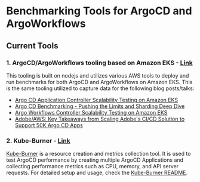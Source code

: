 # Benchmarking Tools for ArgoCD and ArgoWorkflows

## Current Tools

### 1.  ArgoCD/ArgoWorkflows tooling based on Amazon EKS - [Link](tools/awsbenchmarking-nodejs)
This tooling is built on nodejs and utilizes various AWS tools to deploy and run benchmarks for both ArgoCD and ArgoWorkflows on Amazon EKS. This is the same tooling utilized to capture data for the following blog posts/talks:

* [Argo CD Application Controller Scalability Testing on Amazon EKS](https://aws.amazon.com/blogs/opensource/argo-cd-application-controller-scalability-testing-on-amazon-eks/)
* [Argo CD Benchmarking - Pushing the Limits and Sharding Deep Dive](https://cnoe.io/blog/argo-cd-application-scalability)
* [Argo Workflows Controller Scalability Testing on Amazon EKS](https://cnoe.io/blog/argo-workflow-scalability)
* [Adobe/AWS: Key Takeaways from Scaling Adobe's CI/CD Solution to Support 50K Argo CD Apps ](https://www.youtube.com/watch?v=7yVXMCX62tY)

### 2.  Kube-Burner - [Link](tools/kube-burner)

[Kube-Burner](https://kube-burner.github.io/kube-burner/latest/) is a resource creation and metrics collection tool. It is used to test ArgoCD performance by creating multiple ArgoCD Applications and collecting performance metrics such as CPU, memory, and API server requests. For detailed setup and usage, check the [Kube-Burner README](tools/kube-burner/README.md).


